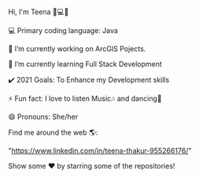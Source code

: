 

Hi, I'm Teena 👩💻👋

💻 Primary coding language: Java 

🔭 I’m currently working on ArcGIS Pojects.

🌱 I’m currently learning Full Stack Development

✔️ 2021 Goals: To Enhance my Development skills

⚡ Fun fact: I love to listen Music🎶 and dancing💃

😄 Pronouns: She/her


Find me around the web 🌎:

"https://www.linkedin.com/in/teena-thakur-955266176/" 


Show some ❤️ by starring some of the repositories!
